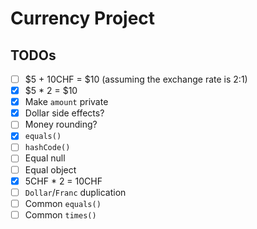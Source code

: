 # Currency Project

## TODOs

- [ ] $5 + 10CHF = $10 (assuming the exchange rate is 2:1)
- [x] $5 \* 2 = $10
- [x] Make `amount` private
- [x] Dollar side effects?
- [ ] Money rounding?
- [x] `equals()`
- [ ] `hashCode()`
- [ ] Equal null
- [ ] Equal object
- [x] 5CHF \* 2 = 10CHF
- [ ] `Dollar`/`Franc` duplication
- [ ] Common `equals()`
- [ ] Common `times()`
